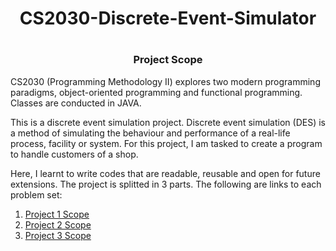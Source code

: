 <h1 align="center"> CS2030-Discrete-Event-Simulator <h1>

  <h3 align="center"> Project Scope </h3>
  <p>
    CS2030 (Programming Methodology II) explores two modern programming paradigms, object-oriented programming and
    functional programming. Classes are conducted in JAVA.
  </p
  <p>
    This is a discrete event simulation project. Discrete event simulation (DES) is a method of simulating the behaviour
    and performance of a real-life process, facility or system. For this project, I am tasked to create a program to handle customers of a shop.
  </p>
  <p>
    Here, I learnt to write codes that are readable, reusable and open for future extensions. The project is splitted in 3 parts.
    The following are links to each problem set:
  </p>
  <ol>
    <li><a href="https://github.com/marcusleeeugene/CS2030-Discrete-Event-Simulator/blob/master/Project1.htm"> Project 1 Scope </a></li>
    <li><a href="https://github.com/marcusleeeugene/CS2030-Discrete-Event-Simulator/blob/master/Project2.htm"> Project 2 Scope </a></li>
    <li><a href="https://github.com/marcusleeeugene/CS2030-Discrete-Event-Simulator/blob/master/Project3.htm"> Project 3 Scope </a></li>
  <ol
